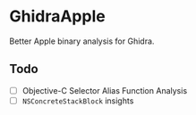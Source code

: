 # GhidraApple

Better Apple binary analysis for Ghidra.

## Todo

- [ ] Objective-C Selector Alias Function Analysis
- [ ] `NSConcreteStackBlock` insights
